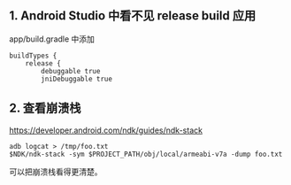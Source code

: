 ## 1. Android Studio 中看不见 release build 应用

app/build.gradle 中添加
```
buildTypes {
    release {
        debuggable true
        jniDebuggable true
```

## 2. 查看崩溃栈

https://developer.android.com/ndk/guides/ndk-stack

```
adb logcat > /tmp/foo.txt
$NDK/ndk-stack -sym $PROJECT_PATH/obj/local/armeabi-v7a -dump foo.txt
```

可以把崩溃栈看得更清楚。
